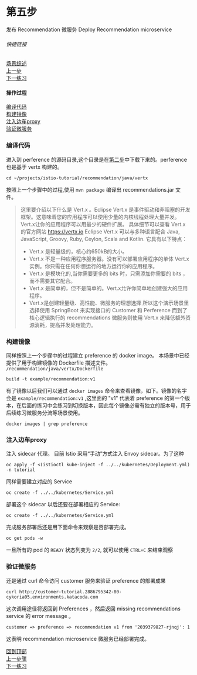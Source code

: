 # 第五步
发布 Recommendation 微服务
Deploy Recommendation microservice

###### 快捷链接
[场景综述](../istio_intro.md) <br>
[上一步](Step4.md) <br>
[下一练习](../) <br>

#### 操作过程
[编译代码](#编译代码) <br>
[构建镜像](#构建镜像) <br>
[注入边车proxy](#注入边车proxy) <br>
[验证微服务](#验证微服务) <br>
 
### 编译代码
进入到 perference 的源码目录,这个目录是在[第二步](stop2.md)中下载下来的。perference 也是基于 vertx 构建的。
```
cd ~/projects/istio-tutorial/recommendation/java/vertx
```
按照上一个步骤中的过程,使用 `mvn package` 编译出 recommendations.jar 文件。
> 这里要介绍以下什么是 Vert.x 。Eclipse Vert.x 是事件驱动和非阻塞的开发框架。这意味着您的应用程序可以使用少量的内核线程处理大量并发。Vert.x让你的应用程序可以用最少的硬件扩展。 具体细节可以查看 Vert.x 的官方网站 https://vertx.io 
> Eclipse Vert.x 可以与多种语言配合 Java, JavaScript, Groovy, Ruby, Ceylon, Scala and Kotlin. 它具有以下特点：
> - Vert.x 是轻量级的，核心约650kB的大小。
> - Vert.x 不是一种应用程序服务器。没有可以部署应用程序的单体 Vert.x 实例。你只需在任何你想运行的地方运行你的应用程序。
> - Vert.x 是模块化的,当你需要更多的 bits 时，只需添加你需要的 bits ，而不需要其它配合。
> - Vert.x 是简单的，但不是简单的。Vert.x允许你简单地创建强大的应用程序。
> - Vert.x是创建轻量级、高性能、微服务的理想选择
> 所以这个演示场景里选择使用 SpringBoot 来实现接口的 Customer 和 Perference 而到了核心逻辑执行的 recommendations 微服务则使用 Vert.x 来降低额外资源消耗，提高并发处理能力。

### 构建镜像
同样按照上一个步骤中的过程建立 preference 的 docker image。
本场景中已经提供了用于构建镜像的 Dockerfile 描述文件。
`/recommendation/java/vertx/Dockerfile` 

```
build -t example/recommendation:v1 
```
有了镜像以后我们可以通过 `docker images` 命令来查看镜像，如下。镜像的名字会是 `example/recommendation:v1` ,这里面的 "v1" 代表着 preference 的第一个版本，在后面的练习中会练习到切换版本，因此每个镜像必需有独立的版本号，用于后续练习微服务分流等场景使用。
```
docker images | grep preference
```

### 注入边车proxy
注入 sidecar 代理。
目前 Istio 采用“手动”方式注入 Envoy sidecar。为了这种

```
oc apply -f <(istioctl kube-inject -f ../../kubernetes/Deployment.yml) -n tutorial
```
同样需要建立对应的 Service
```
oc create -f ../../kubernetes/Service.yml
```

部署这个 sidecar 以后还要在部署相应的 Service: 
```
oc create -f ../../kubernetes/Service.yml
```
完成服务部署后还是用下面命令来观察是否部署完成。
```
oc get pods -w
```
一旦所有的 pod 的 `READY` 状态列变为 `2/2`, 就可以使用 `CTRL+C` 来结束观察

### 验证微服务
还是通过 curl 命令访问 customer 服务来验证 preference 的部署成果 
```
curl http://customer-tutorial.2886795342-80-cykoria05.environments.katacoda.com
```

这次调用途径将返回到 Preferences ，然后返回  missing recommendations service 的 error message  。
```
customer => preference => recommendation v1 from '2039379827-rjnqj': 1
```
这表明 recommendation microservice 微服务已经部署完成。

[回到顶部](#第五步) <br>
[上一步骤](Step4.md) <br>
[下一练习]() <br>